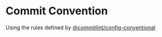 # Commit Convention

Using the rules defined by [@commitlint/config-conventional](https://www.npmjs.com/package/@commitlint/config-conventional)
